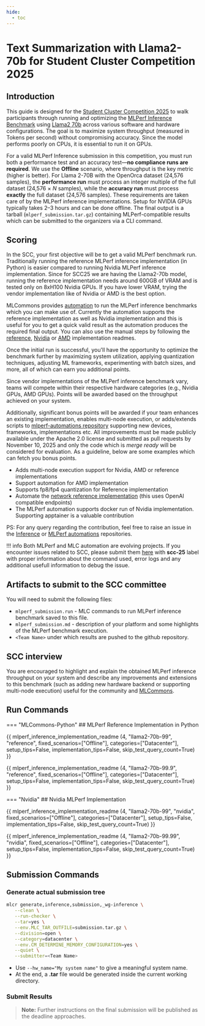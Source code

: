```yaml
---
hide:
  - toc
---
```


# Text Summarization with Llama2-70b for Student Cluster Competition 2025

## Introduction

This guide is designed for the [Student Cluster Competition 2025](https://sc25.supercomputing.org/students/student-cluster-competition/) to walk participants through running and optimizing the [MLPerf Inference Benchmark](https://arxiv.org/abs/1911.02549) using [Llama2 70b](https://github.com/mlcommons/inference/tree/master/language/llama2-70b) across various software and hardware configurations. The goal is to maximize system throughput (measured in Tokens per second) without compromising accuracy. Since the model performs poorly on CPUs, it is essential to run it on GPUs.

For a valid MLPerf Inference submission in this competition, you must run both a performance test and an accuracy test—**no compliance runs are required**. We use the **Offline** scenario, where throughput is the key metric (higher is better). For Llama 2-70B with the OpenOrca dataset (24,576 samples), the **performance run** must process an integer multiple of the full dataset (24,576 × *N* samples), while the **accuracy run** must process **exactly** the full dataset (24,576 samples). These requirements are taken care of by the MLPerf inference implementations. Setup for NVIDIA GPUs typically takes 2–3 hours and can be done offline. The final output is a tarball (`mlperf_submission.tar.gz`) containing MLPerf-compatible results which can be submitted to the organizers via a CLI command.

## Scoring

In the SCC, your first objective will be to get a valid MLPerf benchmark run. Traditionally running the reference MLPerf inference implementation (in Python) is easier compared to running Nvidia MLPerf inference implementation. Since for SCC25 we are having the Llama2-70b model, running the reference implementation needs around 600GB of VRAM and is tested only on 8xH100 Nvidia GPUs. If you have lower VRAM, trying the vendor implementation like of Nvidia or AMD is the best option.  

MLCommons provides [automation](https://github.com/mlcommons/mlperf-automations/) to run the MLPerf inference benchmarks which you can make use of. Currently the automation supports the reference implementation as well as Nvidia implementation and this is useful for you to get a quick valid result as the automation produces the required final output. You can also use the manual steps by following the [reference](https://github.com/mlcommons/inference/tree/master/language/llama2-70b), [Nvidia](https://github.com/mlcommons/inference_results_v5.0/tree/main/closed/NVIDIA) or [AMD](https://github.com/mlcommons/inference_results_v5.0/tree/main/closed/AMD) implementation readmes.

Once the initial run is successful, you'll have the opportunity to optimize the benchmark further by maximizing system utilization, applying quantization techniques, adjusting ML frameworks, experimenting with batch sizes, and more, all of which can earn you additional points.

Since vendor implementations of the MLPerf inference benchmark vary, teams will compete within their respective hardware categories (e.g., Nvidia GPUs, AMD GPUs). Points will be awarded based on the throughput achieved on your system.

Additionally, significant bonus points will be awarded if your team enhances an existing implementation, enables multi-node execution, or adds/extends scripts to [mlperf-automations repository](https://github.com/mlcommons/mlperf-automations/tree/dev/script) supporting new devices, frameworks, implementations etc. All improvements must be made publicly available under the Apache 2.0 license and submitted as pull requests by November 10, 2025 and only the code which is *merge ready* will be considered for evaluation. As a guideline, below are some examples which can fetch you bonus points. 

* Adds multi-node execution support for Nvidia, AMD or reference implementations
* Support automation for AMD implementation
* Supports fp8/fp4 quantization for Reference implementation
* Automate the [network reference implementation](https://github.com/mlcommons/inference/blob/master/language/llama2-70b/SUT_API.py) (this uses OpenAI compatible endpoints)
* The MLPerf automation supports docker run of Nvidia implementation. Supporting apptainer is a valuable contribution

PS: For any query regarding the contribution, feel free to raise an issue in the [Inference](https://github.com/mlcommons/inference) or [MLPerf automations](https://github.com/mlcommons/mlperf-automations) repositories.

!!! info
    Both MLPerf and MLC automation are evolving projects.
    If you encounter issues related to SCC, please submit them [here](https://github.com/mlcommons/inference/issues) with **scc-25** label
    with proper information about the command used, error logs and any additional usefull information to debug the issue.

## Artifacts to submit to the SCC committee

You will need to submit the following files:

* `mlperf_submission.run` - MLC commands to run MLPerf inference benchmark saved to this file.
* `mlperf_submission.md` - description of your platform and some highlights of the MLPerf benchmark execution.
* `<Team Name>` under which results are pushed to the github repository. 


## SCC interview

You are encouraged to highlight and explain the obtained MLPerf inference throughput on your system
and describe any improvements and extensions to this benchmark (such as adding new hardware backend
or supporting multi-node execution) useful for the community and [MLCommons](https://mlcommons.org).

## Run Commands

=== "MLCommons-Python"
    ## MLPerf Reference Implementation in Python
    
{{ mlperf_inference_implementation_readme (4, "llama2-70b-99", "reference", fixed_scenarios=["Offline"], categories=["Datacenter"], setup_tips=False, implementation_tips=False, skip_test_query_count=True) }}

{{ mlperf_inference_implementation_readme (4, "llama2-70b-99.9", "reference", fixed_scenarios=["Offline"], categories=["Datacenter"], setup_tips=False, implementation_tips=False, skip_test_query_count=True) }}

=== "Nvidia"
    ## Nvidia MLPerf Implementation

{{ mlperf_inference_implementation_readme (4, "llama2-70b-99", "nvidia", fixed_scenarios=["Offline"], categories=["Datacenter"], setup_tips=False, implementation_tips=False, skip_test_query_count=True) }}

{{ mlperf_inference_implementation_readme (4, "llama2-70b-99.99", "nvidia", fixed_scenarios=["Offline"], categories=["Datacenter"], setup_tips=False, implementation_tips=False, skip_test_query_count=True) }}

## Submission Commands

### Generate actual submission tree


```bash
mlcr generate,inference,submission,_wg-inference \
   --clean \
   --run-checker \
   --tar=yes \
   --env.MLC_TAR_OUTFILE=submission.tar.gz \
   --division=open \
   --category=datacenter \
   --env.CM_DETERMINE_MEMORY_CONFIGURATION=yes \
   --quiet \
   --submitter=<Team Name>
```

* Use `--hw_name="My system name"` to give a meaningful system name.
* At the end, a **.tar** file would be generated inside the current working directory.

### Submit Results

> **Note:**
Further instructions on the final submission will be published as the deadline approaches.

<!-- Fork the `mlperf-inference-results-scc25` branch of the repository URL at [mlperf-automations](https://github.com/mlcommons/mlperf-automations). 

Run the following command after **replacing `--repo_url` with your GitHub fork URL**.

```bash
mlcr push,github,mlperf,inference,submission \
   --repo_url=https://github.com/<myfork>/mlperf-automations \
   --repo_branch=mlperf-inference-results-scc25 \
   --commit_message="Results on system <HW Name>" \
   --quiet
```

Once uploaded give a Pull Request to the origin repository. Github action will be running there and once 
finished you can see your submitted results at [https://docs.mlcommons.org/mlperf-automations](https://docs.mlcommons.org/mlperf-automations). -->
